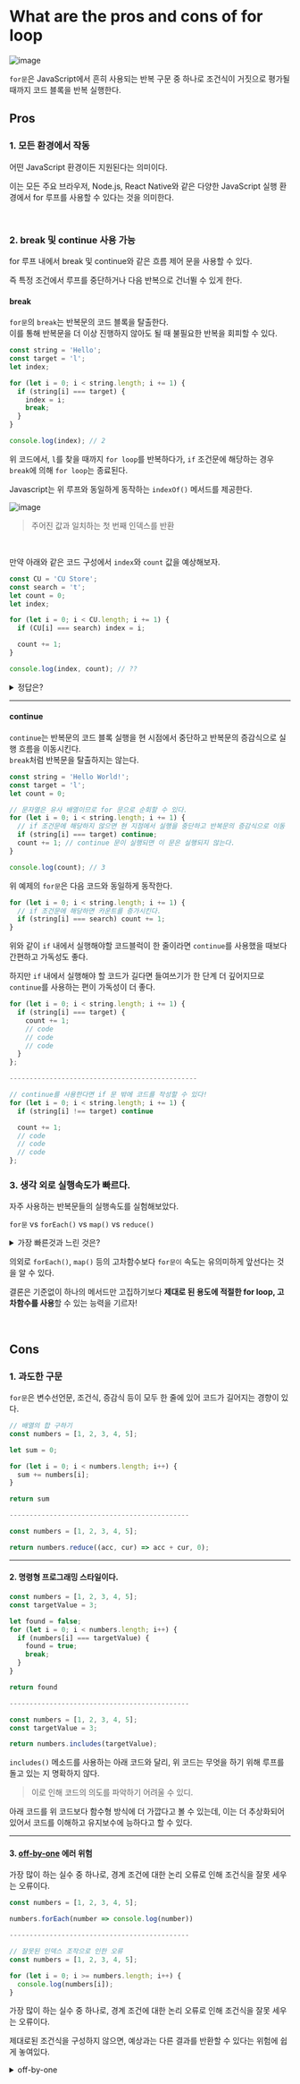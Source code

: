 # What are the pros and cons of for loop
![image](https://github.com/FC-MINI-4/attendance-front/assets/83483378/6c023574-6e4f-4e0d-b590-1866f43674d5)

`for문`은 JavaScript에서 흔히 사용되는 반복 구문 중 하나로 조건식이 거짓으로 평가될 때까지 코드 블록을 반복 실행한다.

## Pros

### 1. **모든 환경에서 작동**

어떤 JavaScript 환경이든 지원된다는 의미이다.

이는 모든 주요 브라우저, Node.js, React Native와 같은 다양한 JavaScript 실행 환경에서 for 루프를 사용할 수 있다는 것을 의미한다.

<br />

### 2. **break 및 continue 사용 가능**

for 루프 내에서 break 및 continue와 같은 흐름 제어 문을 사용할 수 있다.

즉 특정 조건에서 루프를 중단하거나 다음 반복으로 건너뛸 수 있게 한다.

#### break

`for문`의 `break`는 반복문의 코드 블록을 탈출한다. <br />
이를 통해 반복문을 더 이상 진행하지 않아도 될 때 불필요한 반복을 회피할 수 있다.

```js
const string = 'Hello';
const target = 'l';
let index;

for (let i = 0; i < string.length; i += 1) {
  if (string[i] === target) {
    index = i;
    break;
  }
}

console.log(index); // 2
```

위 코드에서, `l`를 찾을 때까지 `for loop`를 반복하다가, `if` 조건문에 해당하는 경우 `break`에 의해 `for loop`는 종료된다.

Javascript는 위 루프와 동일하게 동작하는 `indexOf()` 메서드를 제공한다.

![image](https://github.com/FC-MINI-4/attendance-front/assets/83483378/d508d61f-496f-4e32-b5b0-bb35ea5f239d)

> 주어진 값과 일치하는 첫 번째 인덱스를 반환

<br />

만약 아래와 같은 코드 구성에서 `index`와 `count` 값을 예상해보자.

```js
const CU = 'CU Store';
const search = 't';
let count = 0;
let index;

for (let i = 0; i < CU.length; i += 1) {
  if (CU[i] === search) index = i;

  count += 1;
}

console.log(index, count); // ??
```

<details>
<summary>정답은?</summary>

![image](https://github.com/FC-MINI-4/attendance-front/assets/83483378/e5a91b4e-49de-4eee-aa4d-39ba8671652e)

</details>

---

#### continue

`continue`는 반복문의 코드 블록 실행을 현 시점에서 중단하고 반복문의 증감식으로 실행 흐름을 이동시킨다. <br />
`break`처럼 반복문을 탈출하지는 않는다.

```js
const string = 'Hello World!';
const target = 'l';
let count = 0;

// 문자열은 유사 배열이므로 for 문으로 순회할 수 있다.
for (let i = 0; i < string.length; i += 1) {
  // if 조건문에 해당하지 않으면 현 지점에서 실행을 중단하고 반복문의 증감식으로 이동
  if (string[i] === target) continue;
  count += 1; // continue 문이 실행되면 이 문은 실행되지 않는다.
}

console.log(count); // 3
```

위 예제의 `for문`은 다음 코드와 동일하게 동작한다.

```js
for (let i = 0; i < string.length; i += 1) {
  // if 조건문에 해당하면 카운트를 증가시킨다.
  if (string[i] === search) count += 1;
}
```

위와 같이 `if` 내에서 실행해야할 코드블럭이 한 줄이라면 `continue`를 사용했을 때보다 간편하고 가독성도 좋다.

하지만 `if` 내에서 실행해야 할 코드가 길다면 들여쓰기가 한 단계 더 깊어지므로 `continue`를 사용하는 편이 가독성이 더 좋다.

```js
for (let i = 0; i < string.length; i += 1) {
  if (string[i] === target) {
    count += 1;
    // code
    // code
    // code
  }
};

-----------------------------------------------

// continue를 사용한다면 if 문 밖에 코드를 작성할 수 있다!
for (let i = 0; i < string.length; i += 1) {
  if (string[i] !== target) continue

  count += 1;
  // code
  // code
  // code
};
```

### 3. 생각 외로 실행속도가 빠르다.

자주 사용하는 반복문들의 실행속도를 실험해보았다.

`for문` vs `forEach()` vs `map()` vs `reduce()`

<details>
<summary>가장 빠른것과 느린 것은?</summary>

![image](https://github.com/FC-MINI-4/attendance-front/assets/83483378/dce732e8-594c-4dfc-80c9-d5a45e045db0)

![image](https://github.com/FC-MINI-4/attendance-front/assets/83483378/389efdaa-6d25-44f8-a656-ac5b5399014d)

![image](https://github.com/pildrums/woojoo_land/assets/83483378/99727280-d5ac-4638-9a23-2b5ded3c70b2)
![image](https://github.com/FC-MINI-4/attendance-front/assets/83483378/0a39e550-f6cf-4744-9466-ffb3674eecc2)
![image](https://github.com/FC-MINI-4/attendance-front/assets/83483378/f25cf150-af34-4756-8f7c-4be7f67c5019)

</details>

의외로 `forEach()`, `map()` 등의 고차함수보다 `for문이` 속도는 유의미하게 앞선다는 것을 알 수 있다.

결론은 기준없이 하나의 메서드만 고집하기보다 **제대로 된 용도에 적절한 for loop, 고차함수를 사용**할 수 있는 능력을 기르자!

<br />

## Cons

### 1. **과도한 구문**

`for문`은 변수선언문, 조건식, 증감식 등이 모두 한 줄에 있어 코드가 길어지는 경향이 있다.

```js
// 배열의 합 구하기
const numbers = [1, 2, 3, 4, 5];

let sum = 0;

for (let i = 0; i < numbers.length; i++) {
  sum += numbers[i];
}

return sum

---------------------------------------------

const numbers = [1, 2, 3, 4, 5];

return numbers.reduce((acc, cur) => acc + cur, 0);
```

---

#### 2. 명령형 프로그래밍 스타일이다.

```js
const numbers = [1, 2, 3, 4, 5];
const targetValue = 3;

let found = false;
for (let i = 0; i < numbers.length; i++) {
  if (numbers[i] === targetValue) {
    found = true;
    break;
  }
}

return found

---------------------------------------------

const numbers = [1, 2, 3, 4, 5];
const targetValue = 3;

return numbers.includes(targetValue);
```

`includes()` 메소드를 사용하는 아래 코드와 달리, 위 코드는 무엇을 하기 위해 루프를 돌고 있는 지 명확하지 않다.

> 이로 인해 코드의 의도를 파악하기 어려울 수 있디.

아래 코드를 위 코드보다 함수형 방식에 더 가깝다고 볼 수 있는데, 이는 더 추상화되어 있어서 코드를 이해하고 유지보수에 능하다고 할 수 있다.

---

#### 3. [off-by-one](https://en.wikipedia.org/wiki/Off-by-one_error) 에러 위험

가장 많이 하는 실수 중 하나로, 경계 조건에 대한 논리 오류로 인해 조건식을 잘못 세우는 오류이다.

```js
const numbers = [1, 2, 3, 4, 5];

numbers.forEach(number => console.log(number))

---------------------------------------------

// 잘못된 인덱스 조작으로 인한 오류
const numbers = [1, 2, 3, 4, 5];

for (let i = 0; i >= numbers.length; i++) {
  console.log(numbers[i]);
}
```

가장 많이 하는 실수 중 하나로, 경계 조건에 대한 논리 오류로 인해 조건식을 잘못 세우는 오류이다.

제대로된 조건식을 구성하지 않으면, 예상과는 다른 결과를 반환할 수 있다는 위험에 쉽게 놓여있다.

<details>
<summary>off-by-one</summary>

```js
// 잘못된 인덱스 조작으로 인한 오류
const numbers = [1, 2, 3, 4, 5];

for (let i = 0; i < numbers.length; i++) {
  console.log(numbers[i]);
}
```

이렇게 `=` 연산자에만 집중하느라 대-소 비교도 헷갈리는 것이 off-by-one 에러 중 하나이다.

</details>
